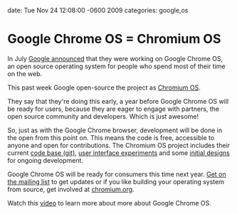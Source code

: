date: Tue Nov 24 12:08:00 -0600 2009
categories: google,os

#  Google Chrome OS = Chromium OS

In July [Google announced](http://googleblog.blogspot.com/2009/07/introducing-google-chrome-os.html) that they were working on Google Chrome OS, an open source operating system for people who spend most of their time on the web.

This past week Google open-source the project as [Chromium OS](http://www.chromium.org/chromium-os).

They say that they're doing this early, a year before Google Chrome OS will be ready for users, because they are eager to engage with partners, the open source community and developers. Which is just awesome!

So, just as with the Google Chrome browser, development will be done in the open from this point on. This means the code is free, accessible to anyone and open for contributions. The Chromium OS project includes their current [code base (git)](http://www.chromium.org/chromium-os/building-chromium-os/getting-the-chromium-os-source-code), [user interface experiments](http://www.chromium.org/chromium-os/user-experience) and some [initial designs](http://www.chromium.org/chromium-os/chromiumos-design-docs) for ongoing development.

Google Chrome OS will be ready for consumers this time next year. [Get on the mailing list](https://services.google.com/fb/forms/googlechromeossignup/) to get updates or if you like building your operating system from source, get involved at [chromium.org](http://chromium.org/).

Watch this [video](http://www.youtube.com/watch?v=0QRO3gKj3qw) to learn more about more about Google Chrome OS.
